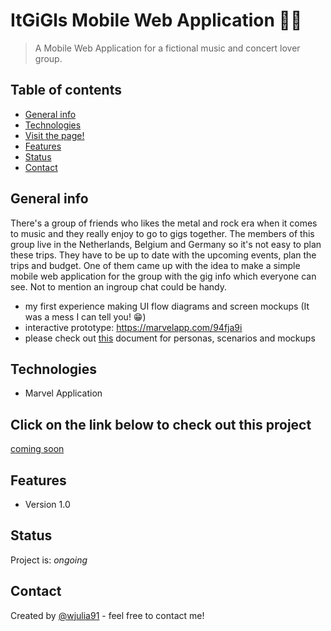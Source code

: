 # ItGiGls Mobile Web Application 🤘🏻
> A Mobile Web Application for a fictional music and concert lover group. 
 

## Table of contents
* [General info](#general-info)
* [Technologies](#technologies)
* [Visit the page!](#Click-on-the-link-below-to-check-out-this-project)
* [Features](#features)
* [Status](#status)
* [Contact](#contact)

## General info
There's a group of friends who likes the metal and rock era when it comes to music and they really enjoy to go to gigs together. The members of this group live in the Netherlands, Belgium and Germany so it's not easy to plan these trips. They have to be up to date with the upcoming events, plan the trips and budget. One of them came up with the idea to make a simple mobile web application for the group with the gig info which everyone can see. Not to mention an ingroup chat could be handy.

* my first experience making UI flow diagrams and screen mockups (It was a mess I can tell you! 😁)
* interactive prototype: https://marvelapp.com/94fja9i
* please check out [this](https://github.com/WiliTheSParrow/ItGIGls_MobileWebApp/blob/master/preparation/deliverable.docx) document for personas, scenarios and mockups

## Technologies
* Marvel Application


## Click on the link below to check out this project
<a href="#">coming soon</a>

## Features
* Version 1.0

## Status
Project is: _ongoing_

## Contact
Created by [@wjulia91](https://www.linkedin.com/in/wjulia91/) - feel free to contact me!
